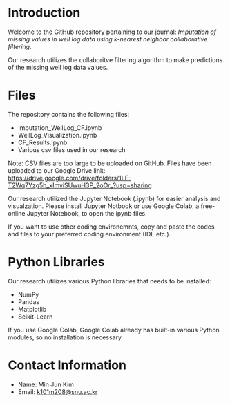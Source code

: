 # Introduction
Welcome to the GitHub repository pertaining to our journal: _Imputation of missing values in well log data using k-nearest neighbor collaborative filtering_.

Our research utilizes the collaboritve filtering algorithm to make predictions of the missing well log data values. 

# Files
The repository contains the following files:
* Imputation_WellLog_CF.ipynb
* WellLog_Visualization.ipynb
* CF_Results.ipynb
* Various csv files used in our research

Note: CSV files are too large to be uploaded on GitHub. Files have been uploaded to our Google Drive link: https://drive.google.com/drive/folders/1LF-T2Wq7Yzg5h_xImviSUwuH3P_2oOr_?usp=sharing

Our research utilized the Jupyter Notebook (.ipynb) for easier analysis and visualzation. Please install Jupyter Notbook or use Google Colab, a free-online Jupyter Notebook, to open the ipynb files. 

If you want to use other coding environemnts, copy and paste the codes and files to your preferred coding environment (IDE etc.).

# Python Libraries
Our research utilizes various Python libraries that needs to be installed:
* NumPy
* Pandas
* Matplotlib
* Scikit-Learn

If you use Google Colab, Google Colab already has built-in various Python modules, so no installation is necessary.

# Contact Information
* Name: Min Jun Kim
* Email: k101m208@snu.ac.kr

